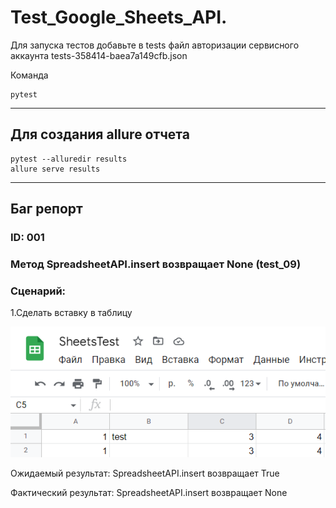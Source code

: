 # Test_Google_Sheets_API.

Для запуска тестов добавьте в tests файл авторизации сервисного аккаунта tests-358414-baea7a149cfb.json

Команда

```
pytest
```

-------

## Для создания allure отчета

```
pytest --alluredir results
allure serve results
```

-------

## Баг репорт

### ID: 001

### Метод SpreadsheetAPI.insert возвращает None (test_09)

### Cценарий:

1.Сделать вставку в таблицу

![img_1.png](img_1.png)

Ожидаемый результат: SpreadsheetAPI.insert возвращает True

Фактический результат: SpreadsheetAPI.insert возвращает None
